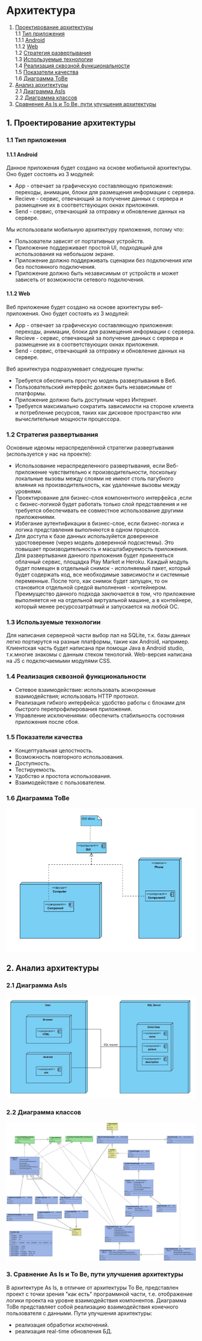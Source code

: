 # Архитектура
1. [Проектирование архитектуры](#1) <br>
  1.1 [Тип приложения](#1.1) <br>
  1.1.1 [Android](#1.1.1)<br>
  1.1.2 [Web](#1.1.2)<br>
  1.2 [Стратегия развертывания](#1.2) <br>
  1.3 [Используемые технологии](#1.3) <br>
  1.4 [Реализация сквозной функциональности](#1.4) <br>
  1.5 [Показатели качества](#1.5) <br>
  1.6 [Диаграмма ToBe](#1.6) <br>
2. [Анализ архитектуры](#2) <br>
  2.1 [Диаграмма AsIs](#2.1) <br>
  2.2 [Диаграмма классов](#2.2) <br>
3. [Сравнение As Is и To Be, пути улучшения архитектуры](#3) <br>  


## 1. Проектирование архитектуры <a name="1"></a>
### 1.1 Тип приложения<a name="1.1"></a>
#### 1.1.1 Android<a name="1.1.1"></a>
  Данное приложения будет создано на основе мобильной архитектуры. Оно будет состоять из 3 модулей: <br>
- App - отвечает за графическую составляющую приложения: переходы, анимации, блоки для размещения информации с сервера. 
- Recieve - сервис, отвечающий за получение данных с сервера и размещение их в соответствующих окнах приложения.
- Send - сервис, отвечающий за отправку и обновление данных на сервере.

Мы использовали мобильную архитектуру приложения, потому что:
- Пользователи зависят от портативных устройств.
- Приложение поддерживает простой UI, подходящий для использования на
небольшом экране.
- Приложение должно поддерживать сценарии без подключения или без постоянного
подключения.
- Приложение должно быть независимым от устройств и может зависеть от
возможности сетевого подключения.

#### 1.1.2 Web<a name="1.1.2"></a>

 Веб приложение будет создано на основе архитектуры веб-приложения. Оно будет состоять из 3 модулей: <br>
- App - отвечает за графическую составляющую приложения: переходы, анимации, блоки для размещения информации с сервера. 
- Recieve - сервис, отвечающий за получение данных с сервера и размещение их в соответствующих окнах приложения.
- Send - сервис, отвечающий за отправку и обновление данных на сервере.

Веб архитектура подразумевает следующие пункты:
- Требуется обеспечить простую модель развертывания в Веб.
- Пользовательский интерфейс должен быть независимым от платформы.
- Приложение должно быть доступным через Интернет.
- Требуется максимально сократить зависимости на стороне клиента и потребление
ресурсов, таких как дисковое пространство или вычислительные мощности
процессора.


### 1.2 Стратегия развертывания<a name="1.2"></a>
 Основные идеомы нераспределённой стратегии развертывания (используется у нас на проекте):
- Использование нераспределенного развертывания, если Веб-приложение
чувствительно к производительности, поскольку локальные вызовы между слоями
не имеют столь пагубного влияния на производительность, как удаленные вызовы
между уровнями.
- Проектирование для бизнес-слоя компонентного интерфейса ,если с бизнес-логикой будет работать только слой представления и не требуется
обеспечивать ее совместное использование другими приложениями.
- Избегание аутентификации в бизнес-слое, если бизнес-логика и логика представления выполняются в одном процессе.
- Для доступа к базе данных используйется доверенное удостоверение (через модель
доверенной подсистемы). Это повышает производительность и масштабируемость
приложения.
Для развертывания данного приложения будет применяться облачный сервис, площадка Play Market и Heroku. Каждый модуль будет помещен в отдельный снимок - исполняемый пакет, который будет содержать код, все необходимые зависимости и системные переменные. После того, как снимок будет запущен, то он становится отдельной средой выполнения - контейнером. Преимущество данного подхода заключается в том, что приложение выполняется не на отдельной виртуальной машине, а в контейнере, который менее ресурсозатратный и запускается на любой ОС.
  

### 1.3 Используемые технологии<a name="1.3"></a>
  Для написания серверной части выбор пал на SQLite, т.к. базы данных легко портирутся на разные платформы, такие как Android, например. Клиентская часть будет написана при помощи Java в Android studio, т.к.многие знакомы с данным стеком тенологий. Web-версия написана на JS с подключаемыми модулями CSS.
  
### 1.4 Реализация сквозной функциональности<a name="1.1"></a>
  - Сетевое взаимодействие: использовать асинхронные взаимодействия; использовать HTTP протокол.
  - Реализация гибкого интерфейса: удобство работы с блоками для быстрого перепрофилирования приложения.
  - Управление исключениями: обеспечить стабильность состояния приложения после сбоя.
  
### 1.5 Показатели качества<a name="1.5"></a>
  - Концептуальная целостность.
  - Возможность повторного использования.
  - Доступность.
  - Тестируемость.
  - Удобство и простота использования.
  - Взаимодействие с пользователем.
  
### 1.6 Диаграмма ToBe<a name="1.6"></a>
![img](https://github.com/LazuRR/TIPSY/blob/master/docs/mockups/deploy.jpg)

## 2. Анализ архитектуры<a name="2"></a>
  
### 2.1 Диаграмма AsIs<a name="2.1"></a>

![img](https://github.com/LazuRR/TIPSY/blob/master/docs/mockups/component.jpg)


### 2.2 Диаграмма классов<a name="2.2"></a>

![img](https://github.com/LazuRR/TIPSY/blob/master/docs/mockups/Class1.jpg)


### 3. Сравнение As Is и To Be, пути улучшения архитектуры<a name="3"></a>
   В архитектуре As Is, в отличие от архитектуры To Be, представлен проект с точки зрения "как есть" программной части, т.е. отображение логики проекта на уровне взаимодействия компонентов. Диаграмма ToBe представляет собой реализацию взаимодействия конечного пользователя с данными. 
     Пути улучшения архитектуры:
  - реализация обработки исключений.
  - реализация real-time обновления БД. 
